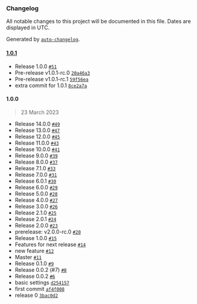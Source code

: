 ### Changelog

All notable changes to this project will be documented in this file. Dates are displayed in UTC.

Generated by [`auto-changelog`](https://github.com/CookPete/auto-changelog).

#### [1.0.1](https://github.com/nicolascavallin/htestapp/compare/1.0.0...1.0.1)

- Release 1.0.0 [`#51`](https://github.com/nicolascavallin/htestapp/pull/51)
- Pre-release v1.0.1-rc.0 [`20a46a3`](https://github.com/nicolascavallin/htestapp/commit/20a46a3ccc3b43870c9c0085a24822c3675aac32)
- Pre-release v1.0.1-rc.1 [`59f56ea`](https://github.com/nicolascavallin/htestapp/commit/59f56ea4a74470b9ef46a04429e0bd81e63ad21c)
- extra commit for 1.0.1 [`8ce2a7a`](https://github.com/nicolascavallin/htestapp/commit/8ce2a7ac15be98dde690291aa138ffb80d341ca7)

#### 1.0.0

> 23 March 2023

- Release 14.0.0 [`#49`](https://github.com/nicolascavallin/htestapp/pull/49)
- Release 13.0.0 [`#47`](https://github.com/nicolascavallin/htestapp/pull/47)
- Release 12.0.0 [`#45`](https://github.com/nicolascavallin/htestapp/pull/45)
- Release 11.0.0 [`#43`](https://github.com/nicolascavallin/htestapp/pull/43)
- Release 10.0.0 [`#41`](https://github.com/nicolascavallin/htestapp/pull/41)
- Release 9.0.0 [`#39`](https://github.com/nicolascavallin/htestapp/pull/39)
- Release 8.0.0 [`#37`](https://github.com/nicolascavallin/htestapp/pull/37)
- Release 7.1.0 [`#33`](https://github.com/nicolascavallin/htestapp/pull/33)
- Release 7.0.0 [`#31`](https://github.com/nicolascavallin/htestapp/pull/31)
- Release 6.0.1 [`#30`](https://github.com/nicolascavallin/htestapp/pull/30)
- Release 6.0.0 [`#29`](https://github.com/nicolascavallin/htestapp/pull/29)
- Release 5.0.0 [`#28`](https://github.com/nicolascavallin/htestapp/pull/28)
- Release 4.0.0 [`#27`](https://github.com/nicolascavallin/htestapp/pull/27)
- Release 3.0.0 [`#26`](https://github.com/nicolascavallin/htestapp/pull/26)
- Release 2.1.0 [`#25`](https://github.com/nicolascavallin/htestapp/pull/25)
- Release 2.0.1 [`#24`](https://github.com/nicolascavallin/htestapp/pull/24)
- Release 2.0.0 [`#23`](https://github.com/nicolascavallin/htestapp/pull/23)
- prerelease: v2.0.0-rc.0 [`#20`](https://github.com/nicolascavallin/htestapp/pull/20)
- Release 1.0.0 [`#15`](https://github.com/nicolascavallin/htestapp/pull/15)
- Features for next release [`#14`](https://github.com/nicolascavallin/htestapp/pull/14)
- new feature [`#12`](https://github.com/nicolascavallin/htestapp/pull/12)
- Master [`#11`](https://github.com/nicolascavallin/htestapp/pull/11)
- Release 0.1.0 [`#9`](https://github.com/nicolascavallin/htestapp/pull/9)
- Release 0.0.2 (#7) [`#8`](https://github.com/nicolascavallin/htestapp/pull/8)
- Release 0.0.2 [`#6`](https://github.com/nicolascavallin/htestapp/pull/6)
- basic settings [`d254157`](https://github.com/nicolascavallin/htestapp/commit/d2541573874d410dd351b99e8aec6bb6641d48e0)
- first commit [`af4f008`](https://github.com/nicolascavallin/htestapp/commit/af4f0085cc4a4716f83f10f6732022ceb64cda8a)
- release 0 [`3bac0d2`](https://github.com/nicolascavallin/htestapp/commit/3bac0d24bf7f36e3c6b22f54f53f4b217ef7b4ed)
